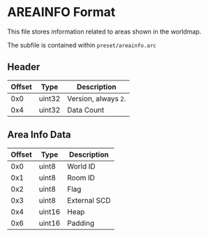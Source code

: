 # AREAINFO Format

This file stores information related to areas shown in the worldmap.

The subfile is contained within `preset/areainfo.arc`

## Header

| Offset | Type  | Description
|--------|-------|------------
| 0x0     | uint32   | Version, always `2`.
| 0x4     | uint32   | Data Count

## Area Info Data

| Offset | Type  | Description
|--------|-------|------------
| 0x0     | uint8    | World ID
| 0x1     | uint8    | Room ID
| 0x2     | uint8    | Flag
| 0x3     | uint8    | External SCD
| 0x4     | uint16   | Heap
| 0x6     | uint16   | Padding